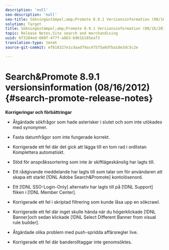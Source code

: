 ```yaml
---
description: 'null'
seo-description: 'null'
seo-title: Sökning&stämpel;amp;Promote 8.9.1 Versionsinformation (08/16/2012)
solution: Target
title: Sökning&stämpel;amp;Promote 8.9.1 Versionsinformation (08/16/2012)
topic: Release Notes,Site search and merchandising
uuid: 6f3284ed-660f-477f-a863-b961b185eaf3
translation-type: tm+mt
source-git-commit: ef818327e1cdaad79ac47575a8dfba1de3dc5c2e

---
```



# Search&amp;Promote 8.9.1 versionsinformation (08/16/2012){#search-promote-release-notes}

**Korrigeringar och förbättringar**

* Åtgärdade sökfrågor som hade asterisker i slutet och som inte utökades med synonymer.
* Fasta datumfrågor som inte fungerade korrekt.
* Korrigerade ett fel där det gick att lägga till en tom rad i ordlistan Komplettera automatiskt.
* Stöd för anspråkssortering som inte är skiftlägeskänslig har lagts till.
* Ett rådgivande meddelande har lagts till som talar om för användaren att skapa ett starkt [!DNL Adobe Search&Promote] kontolösenord.
* Ett [!DNL SSO-Login-Only] alternativ har lagts till på [!DNL Support] fliken i [!DNL Member Center].

* Korrigerade ett fel i skriptad filtrering som kunde låsa upp en sökcrawl.
* Korrigerade ett fel där inget skulle hända när du högerklickade [!DNL Banner]och sedan klickade [!DNL Select Different Banner from visual rule builder].

* Åtgärdade olika problem med push-spridda affärsregler live.
* Korrigerade ett fel där banderolltaggar inte genomsöktes.

